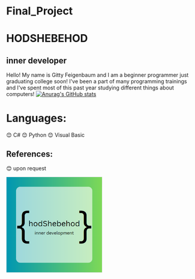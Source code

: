 # Final_Project
# HODSHEBEHOD
## inner developer
Hello!
My name is Gitty Feigenbaum and I am a beginner programmer just graduating college soon! I've been a part of many programming trainings and I've spent most of this past year studying different things about computers!
[![Anurag's GitHub stats](https://github-readme-stats.vercel.app/api?username=hodShebehod)](https://github.com/anuraghazra/github-readme-stats)
# Languages:
  :blush: C#
  :blush: Python
  :blush: Visual Basic
## References:
  :blush: upon request

<img src="https://github.com/hodShebehod/wordle-project/blob/main/Capture.PNG" width="256"/>

